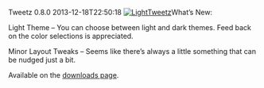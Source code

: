 Tweetz 0.8.0
2013-12-18T22:50:18
[![LightTweetz](http://az667460.vo.msecnd.net/cdn/images/blog/Windows-Live-Writer/Tweetz-0.8.0_FA11/LightTweetz_thumb.png)](http://az667460.vo.msecnd.net/cdn/images/blog/Windows-Live-Writer/Tweetz-0.8.0_FA11/LightTweetz_2.png)What’s New:

Light Theme – You can choose between light and dark themes. Feed back on the color selections is appreciated.

Minor Layout Tweaks – Seems like there’s always a little something that can be nudged just a bit.

Available on the [downloads page](/downloads).
